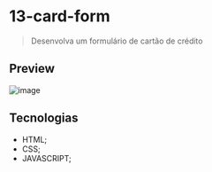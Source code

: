 # 13-card-form

>Desenvolva um formulário de cartão de crédito

## Preview
![image](https://github.com/MatheusPrudente/bora-codar/assets/80559882/8b9b35ad-03bc-4f1e-aea5-bcda39826444)

## Tecnologias
- HTML;
- CSS;
- JAVASCRIPT;
